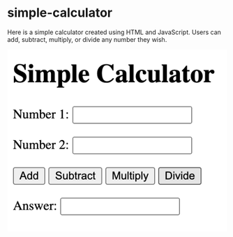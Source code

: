 # simple-calculator

Here is a simple calculator created using HTML and JavaScript. Users can add, subtract, multiply, or divide any number they wish.

![simple-calculator-image](images/calculator-image.png)